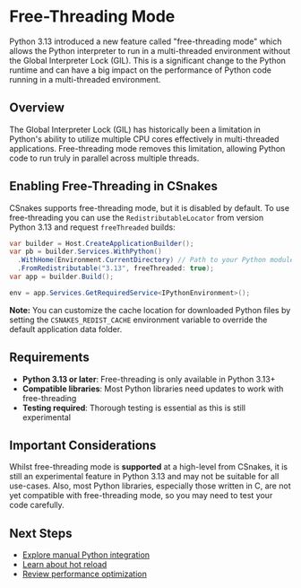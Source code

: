 # Free-Threading Mode

Python 3.13 introduced a new feature called "free-threading mode" which allows the Python interpreter to run in a multi-threaded environment without the Global Interpreter Lock (GIL). This is a significant change to the Python runtime and can have a big impact on the performance of Python code running in a multi-threaded environment.

## Overview

The Global Interpreter Lock (GIL) has historically been a limitation in Python's ability to utilize multiple CPU cores effectively in multi-threaded applications. Free-threading mode removes this limitation, allowing Python code to run truly in parallel across multiple threads.

## Enabling Free-Threading in CSnakes

CSnakes supports free-threading mode, but it is disabled by default. To use free-threading you can use the `RedistributableLocator` from version Python 3.13 and request `freeThreaded` builds:

```csharp
var builder = Host.CreateApplicationBuilder();
var pb = builder.Services.WithPython()
  .WithHome(Environment.CurrentDirectory) // Path to your Python modules.
  .FromRedistributable("3.13", freeThreaded: true);
var app = builder.Build();

env = app.Services.GetRequiredService<IPythonEnvironment>();
```

**Note:** You can customize the cache location for downloaded Python files by setting the `CSNAKES_REDIST_CACHE` environment variable to override the default application data folder.

## Requirements

- **Python 3.13 or later**: Free-threading is only available in Python 3.13+
- **Compatible libraries**: Most Python libraries need updates to work with free-threading
- **Testing required**: Thorough testing is essential as this is still experimental

## Important Considerations

Whilst free-threading mode is **supported** at a high-level from CSnakes, it is still an experimental feature in Python 3.13 and may not be suitable for all use-cases. Also, most Python libraries, especially those written in C, are not yet compatible with free-threading mode, so you may need to test your code carefully.

## Next Steps

- [Explore manual Python integration](manual-integration.md)
- [Learn about hot reload](hot-reload.md)
- [Review performance optimization](performance.md)
